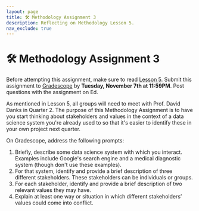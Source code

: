 ```yaml
---
layout: page
title: 🛠 Methodology Assignment 3
description: Reflecting on Methodology Lesson 5.
nav_exclude: true
---
```


# 🛠 Methodology Assignment 3

Before attempting this assignment, make sure to read [Lesson 5](../../../../lessons/05). Submit this assignment to [Gradescope](https://www.gradescope.com/courses/637426/assignments/3620899/) by **Tuesday, November 7th at 11:59PM**. Post questions with the assignment on Ed.

As mentioned in Lesson 5, all groups will need to meet with Prof. David Danks in Quarter 2. The purpose of this Methodology Assignment is to have you start thinking about stakeholders and values in the context of a data science system you're already used to so that it's easier to identify these in your own project next quarter.

On Gradescope, address the following prompts:

1. Briefly, describe some data science system with which you interact. Examples include Google's search engine and a medical diagnostic system (though don't use these examples).
1. For that system, identify and provide a brief description of three different stakeholders. These stakeholders can be individuals or groups.
1. For each stakeholder, identify and provide a brief description of two relevant values they may have.
1. Explain at least one way or situation in which different stakeholders’ values could come into conflict.
